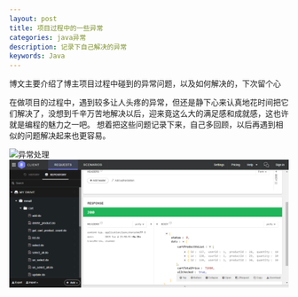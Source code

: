 ```yaml
---
layout: post
title: 项目过程中的一些异常
categories: java异常
description: 记录下自己解决的异常
keywords: Java
---
```

博文主要介绍了博主项目过程中碰到的异常问题，以及如何解决的，下次留个心


在做项目的过程中，遇到较多让人头疼的异常，但还是静下心来认真地花时间把它们解决了，没想到千辛万苦地解决以后，迎来竟这么大的满足感和成就感，这也许就是编程的魅力之一吧。
想着把这些问题记录下来，自己多回顾，以后再遇到相似的问题解决起来也更容易。

![异常处理](https://github.com/AndyofJuly/andyofjuly.github.io/images/newimage/ex-nullpoint.png)
![异常处理](https://github.com/AndyofJuly/andyofjuly.github.io/blob/master/images/newimage/ex-nullpoint.png)

